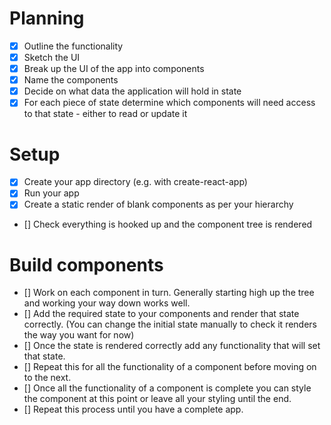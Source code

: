 # Planning
- [x] Outline the functionality
- [x] Sketch the UI
- [x] Break up the UI of the app into components
- [x] Name the components
- [x] Decide on what data the application will hold in state
- [x] For each piece of state determine which components will need access to that state - either to read or update it

# Setup
- [x] Create your app directory (e.g. with create-react-app)
- [x] Run your app
- [x] Create a static render of blank components as per your hierarchy
- [] Check everything is hooked up and the component tree is rendered

# Build components
- [] Work on each component in turn. Generally starting high up the tree and working your way down works well.
- [] Add the required state to your components and render that state correctly. (You can change the initial state manually to check it renders the way you want for now)
- [] Once the state is rendered correctly add any functionality that will set that state.
- [] Repeat this for all the functionality of a component before moving on to the next.
- [] Once all the functionality of a component is complete you can style the component at this point or leave all your styling until the end.
- [] Repeat this process until you have a complete app.